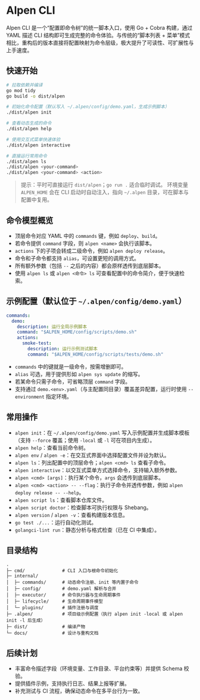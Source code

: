 # Alpen CLI

Alpen CLI 是一个“配置即命令树”的统一脚本入口，使用 Go + Cobra 构建，通过 YAML 描述 CLI 结构即可生成完整的命令体验。与传统的“脚本列表 + 菜单”模式相比，重构后的版本直接将配置映射为命令层级，极大提升了可读性、可扩展性与上手速度。

## 快速开始

```bash
# 拉取依赖并编译
go mod tidy
go build -o dist/alpen

# 初始化命令配置（默认写入 ~/.alpen/config/demo.yaml，生成示例脚本）
./dist/alpen init

# 查看动态生成的命令
./dist/alpen help

# 使用交互式菜单快速体验
./dist/alpen interactive

# 直接运行常用命令
./dist/alpen ls
./dist/alpen <your-command>
./dist/alpen <your-command> <action>
```

> 提示：平时可直接运行 `dist/alpen`；`go run .` 适合临时调试。
> 环境变量 `ALPEN_HOME` 会在 CLI 启动时自动注入，指向 `~/.alpen` 目录，可在脚本与配置中复用。

## 命令模型概览

- 顶层命令对应 YAML 中的 `commands` 键，例如 `deploy`、`build`。
- 若命令提供 `command` 字段，则 `alpen <name>` 会执行该脚本。
- `actions` 下的子项会转成二级命令，例如 `alpen deploy release`。
- 命令和子命令都支持 `alias`，可设置更短的调用方式。
- 所有额外参数（包括 `--` 之后的内容）都会原样透传到底层脚本。
- 使用 `alpen ls` 或 `alpen <命令> ls` 可查看配置中的命令简介，便于快速检索。

## 示例配置（默认位于 `~/.alpen/config/demo.yaml`）

```yaml
commands:
  demo:
    description: 运行全局示例脚本
    command: "$ALPEN_HOME/config/scripts/demo.sh"
    actions:
      smoke-test:
        description: 运行示例测试脚本
        command: "$ALPEN_HOME/config/scripts/tests/demo.sh"
```

- `commands` 中的键就是一级命令，按需增删即可。
- `alias` 可选，用于提供形如 `alpen sys update` 的缩写。
- 若某命令只需子命令，可省略顶层 `command` 字段。
- 支持通过 `demo.<env>.yaml`（与主配置同目录）覆盖差异配置，运行时使用 `--environment` 指定环境。

## 常用操作

- `alpen init`：在 `~/.alpen/config/demo.yaml` 写入示例配置并生成脚本模板（支持 `--force` 覆盖；使用 `-local` 或 `-l` 可在项目内生成）。
- `alpen help`：查看当前命令树。
- `alpen env` / `alpen -e`：在交互式界面中选择配置文件并设为默认。
- `alpen ls`：列出配置中的顶层命令；`alpen <cmd> ls` 查看子命令。
- `alpen interactive`：以交互式菜单方式选择命令，支持输入额外参数。
- `alpen <cmd> [args]`：执行某个命令，`args` 会透传到底层脚本。
- `alpen <cmd> <action> -- --flag`：执行子命令并透传参数，例如 `alpen deploy release -- --help`。
- `alpen script ls`：查看脚本仓库文件。
- `alpen script doctor`：检查脚本可执行权限与 Shebang。
- `alpen version` / `alpen -v`：查看构建版本信息。
- `go test ./...`：运行自动化测试。
- `golangci-lint run`：静态分析与格式检查（已在 CI 中集成）。

## 目录结构

```
.
├─ cmd/              # CLI 入口与根命令初始化
├─ internal/
│  ├─ commands/      # 动态命令注册、init 等内置子命令
│  ├─ config/        # demo.yaml 解析与合并
│  ├─ executor/      # 命令执行器与生命周期事件
│  ├─ lifecycle/     # 生命周期事件模型
│  └─ plugins/       # 插件注册与调度
├─ .alpen/           # 项目级示例配置（执行 alpen init -local 或 alpen init -l 后生成）
├─ dist/             # 编译产物
└─ docs/             # 设计与重构文档
```

## 后续计划

- 丰富命令描述字段（环境变量、工作目录、平台约束等）并提供 Schema 校验。
- 提供插件示例，支持执行日志、结果上报等扩展。
- 补充测试与 CI 流程，确保动态命令在多平台行为一致。
